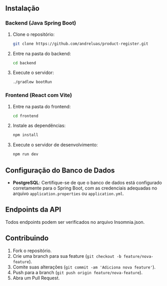 ## Instalação

### Backend (Java Spring Boot)

1. Clone o repositório:
    ```bash
    git clone https://github.com/andreluas/product-register.git
    ```
2. Entre na pasta do backend:
    ```bash
    cd backend
    ```
3. Execute o servidor:
    ```bash
    ./gradlew bootRun
    ```

### Frontend (React com Vite)

1. Entre na pasta do frontend:
    ```bash
    cd frontend
    ```
2. Instale as dependências:
    ```bash
    npm install
    ```
3. Execute o servidor de desenvolvimento:
    ```bash
    npm run dev
    ```

## Configuração do Banco de Dados

- **PostgreSQL**: Certifique-se de que o banco de dados está configurado corretamente para o Spring Boot, com as credenciais adequadas no arquivo `application.properties` ou `application.yml`.

## Endpoints da API

Todos endpoints podem ser verificados no arquivo Insomnia.json.

## Contribuindo

1. Fork o repositório.
2. Crie uma branch para sua feature (`git checkout -b feature/nova-feature`).
3. Comite suas alterações (`git commit -am 'Adiciona nova feature'`).
4. Push para a branch (`git push origin feature/nova-feature`).
5. Abra um Pull Request.

